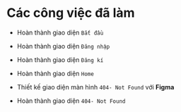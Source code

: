 # __Các công việc đã làm__

* Hoàn thành giao diện `Bắt đầu`
* Hoàn thành giao diện `Đăng nhập`
* Hoàn thành giao diện `Đăng kí`
* Hoàn thành giao diện `Home`

* Thiết kế giao diện màn hình `404- Not Found` với __Figma__
* Hoàn thành giao diện `404- Not Found`